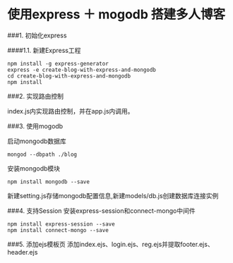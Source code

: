 # 使用express ＋ mogodb 搭建多人博客

###1. 初始化express

####1.1. 新建Express工程
```
npm install -g express-generator
express -e create-blog-with-express-and-mongodb
cd create-blog-with-express-and-mongodb
npm install
```

###2. 实现路由控制

index.js内实现路由控制，并在app.js内调用。

###3. 使用mogodb

启动mongodb数据库
```
mongod --dbpath ./blog
```
安装mongodb模块
```
npm install mongodb --save
```
新建setting.js存储mongodb配置信息,新建models/db.js创建数据库连接实例

###4. 支持Session
安装express-session和connect-mongo中间件
```
npm install express-session --save
npm install connect-mongo --save
```

###5. 添加ejs模板页
添加index.ejs、login.ejs、reg.ejs并提取footer.ejs、header.ejs